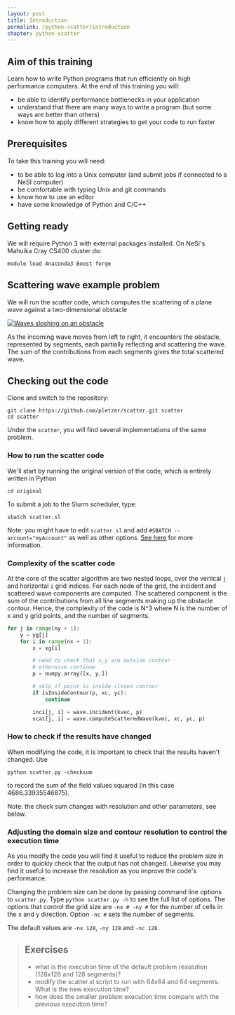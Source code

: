 ```yaml
---
layout: post
title: Introduction
permalink: /python-scatter/introduction
chapter: python-scatter
---
```


## Aim of this training

Learn how to write Python programs that run efficiently on high performance computers. At the end of this training you will:

 * be able to identify performance bottlenecks in your application
 * understand that there are many ways to write a program (but some ways are better than others)
 * know how to apply different strategies to get your code to run faster

## Prerequisites

To take this training you will need:

 * to be able to log into a Unix computer (and submit jobs if connected to a NeSI computer)
 * be comfortable with typing Unix and git commands
 * know how to use an editor
 * have some knowledge of Python and C/C++

## Getting ready


We will require Python 3 with external packages installed. On NeSI's Mahuika Cray CS400 cluster do:

```
module load Anaconda3 Boost forge
```

## Scattering wave example problem

We will run the *scatter* code, which computes the scattering of a plane wave against a two-dimensional obstacle

[![Waves sloshing on an obstacle](images/waves.png)](images/wave.png)

As the incoming wave moves from left to right, it encounters the obstacle,  
represented by segments, each partially reflecting and scattering the wave. 
The sum of the contributions from each segments gives the total scattered wave. 

## Checking out the code

Clone and switch to the repository:

```
git clone https://github.com/pletzer/scatter.git scatter
cd scatter
```

Under the `scatter`, you will find several implementations of the same problem. 

### How to run the scatter code

We'll start by running the original version of the code, which is entirely written in Python

```
cd original
```

To submit a job to the Slurm scheduler, type:
```
sbatch scatter.sl
```

Note: you might have to edit `scatter.sl` and add `#SBATCH --account="myAccount"` as well as other options. [See here](https://support.nesi.org.nz/hc/en-gb/articles/360000359576-Slurm-Usage-A-Primer) for more information.


### Complexity of the scatter code

At the core of the scatter algorithm are two nested loops, over the vertical `j` and horizontal `i` grid indices. For each node of the grid, the incident and scattered wave components are computed. The scattered component is the sum of the contributions from all line segments making up the obstacle contour. Hence, the complexity of the code is N^3 where N is the number of x and y grid points, and the number of segments.

```python
for j in range(ny + 1):
    y = yg[j]
    for i in range(nx + 1):
        x = xg[i]

        # need to check that x,y are outside contour
        # otherwise continue
        p = numpy.array([x, y,])

        # skip if point is inside closed contour
        if isInsideContour(p, xc, yc):
            continue

        inci[j, i] = wave.incident(kvec, p)
        scat[j, i] = wave.computeScatteredWave(kvec, xc, yc, p)
```


### How to check if the results have changed

When modifying the code, it is important to check that the results haven't changed. Use
```
python scatter.py -checksum
```
to record the sum of the field values squared (in this case 4686.33935546875).

Note: the check sum changes with resolution and other parameters, see below. 


### Adjusting the domain size and contour resolution to control the execution time

As you modify the code you will find it useful to reduce the problem size in order to quickly check that the output has not changed. Likewise you may find it useful to increase the resolution as you improve the code's performance. 

Changing the problem size can be done by passing command line options to `scatter.py`. Type `python scatter.py -h` to see the full list of options. The options that control the grid size are `-nx # -ny #` for the number of cells in the x and y direction. Option `-nc #` sets the number of segments. 

The default values are `-nx 128`, `-ny 128` and `-nc 128`.

> ## Exercises
> * what is the execution time of the default problem resolution (128x128 and 128 segments)?
> * modify the scatter.sl script to run with 64x64 and 64 segments. What is the new execution time?
> * how does the smaller problem execution time compare with the previous execution time?

